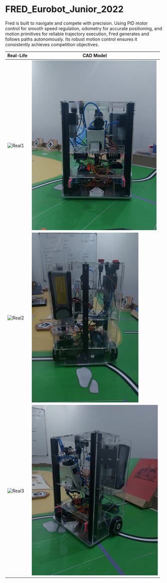 # FRED_Eurobot_Junior_2022

Fred is built to navigate and compete with precision. Using PID motor control for smooth speed regulation, odometry for accurate positioning, and motion primitives for reliable trajectory execution, Fred generates and follows paths autonomously. Its robust motion control ensures it consistently achieves competition objectives.

| Real-Life | CAD Model |
|-----------|-----------|
| ![Real1](images/real1.jpg) | ![CAD1](images/cad1.png) |
| ![Real2](images/real2.jpg) | ![CAD2](images/cad2.png) |
| ![Real3](images/real3.jpg) | ![CAD3](images/cad3.png) |
